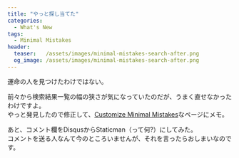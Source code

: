 ```yaml
---
title: "やっと探し当てた"
categories:
  - What's New
tags:
  - Minimal Mistakes
header:
  teaser:   /assets/images/minimal-mistakes-search-after.png
  og_image: /assets/images/minimal-mistakes-search-after.png
---
```

運命の人を見つけたわけではない。

前々から検索結果一覧の幅の狭さが気になっていたのだが、うまく直せなかったわけですよ。  
やっと発見したので修正して、[Customize Minimal Mistakes](/githubpages/minimal-mistakes/)なページにメモ。

あと、コメント欄をDisqusからStaticman（って何?）にしてみた。  
コメントを送る人なんて今のところいませんが、それを言ったらおしまいなのです。